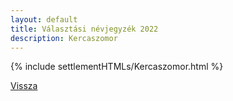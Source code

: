 ```yaml
---
layout: default
title: Választási névjegyzék 2022
description: Kercaszomor
---
```


{% include settlementHTMLs/Kercaszomor.html %}

[Vissza](./)